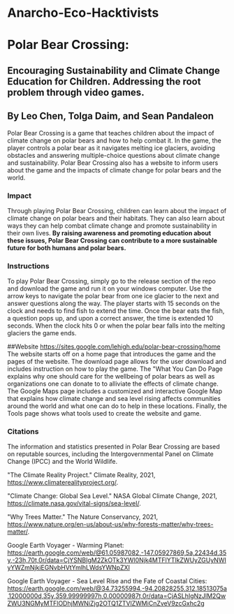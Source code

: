 # Anarcho-Eco-Hacktivists 
# Polar Bear Crossing: 
## Encouraging Sustainability and Climate Change Education for Children. Addressing the root problem through video games.
## By Leo Chen, Tolga Daim, and Sean Pandaleon
Polar Bear Crossing is a game that teaches children about the impact of climate change on polar bears and how to help combat it. 
In the game, the player controls a polar bear as it navigates melting ice glaciers, avoiding obstacles and answering multiple-choice questions about climate change and sustainability.
Polar Bear Crossing also has a website to inform users about the game and the impacts of climate change for polar bears and the world. 

### Impact
Through playing Polar Bear Crossing, children can learn about the impact of climate change on polar bears and their habitats.
They can also learn about ways they can help combat climate change and promote sustainability in their own lives. 
**By raising awareness and promoting education about these issues, Polar Bear Crossing can contribute to a more sustainable future for both humans and polar bears.**

### Instructions
To play Polar Bear Crossing, simply go to the release section of the repo and download the game and run it on your windows computer.
Use the arrow keys to navigate the polar bear from one ice glacier to the next and answer questions along the way. 
The player starts with 15 seconds on the clock and needs to find fish to extend the time. 
Once the bear eats the fish, a question pops up, and upon a correct answer, the time is extended 10 seconds. 
When the clock hits 0 or when the polar bear falls into the melting glaciers the game ends.


##Website
https://sites.google.com/lehigh.edu/polar-bear-crossing/home
The website starts off on a home page that introduces the game and the pages of the website. The download page allows for the user download and includes instruction on how to play the game. The "What You Can Do Page explains why one should care for the wellbeing of polar bears as well as organizations one can donate to to alliviate the effects of climate change. The Google Maps page includes a customized and interactive Google Map that explains how climate change and sea level rising affects communities around the world and what one can do to help in these locations. Finally, the Tools page shows what tools used to create the website and game.

### Citations
The information and statistics presented in Polar Bear Crossing are based on reputable sources, including the Intergovernmental Panel on Climate Change (IPCC) and the World Wildlife.

"The Climate Reality Project." Climate Reality, 2021, https://www.climaterealityproject.org/.

"Climate Change: Global Sea Level." NASA Global Climate Change, 2021, https://climate.nasa.gov/vital-signs/sea-level/.

"Why Trees Matter." The Nature Conservancy, 2021, https://www.nature.org/en-us/about-us/why-forests-matter/why-trees-matter/.

Google Earth Voyager - Warming Planet: https://earth.google.com/web/@61.05987082,-147.05927869,5a,22434d,35y,-23h,70t,0r/data=CjYSNBIgM2ZkOTk3YWI0Njk4MTFlYTlkZWUyZGUyNWIyYWZmNjkiEGNvbHVtYmlhLWdsYWNpZXI

Google Earth Voyager - Sea Level Rise and the Fate of Coastal Cities: https://earth.google.com/web/@34.73255994,-94.20828255,312.18513075a,12000000d,35y,359.99999997h,0.00000987t,0r/data=CjASLhIgNzJlM2QwZWU3NGMyMTFlODhjMWNiZjg2OTQ1ZTVlZWMiCnZveV9zcGxhc2g

